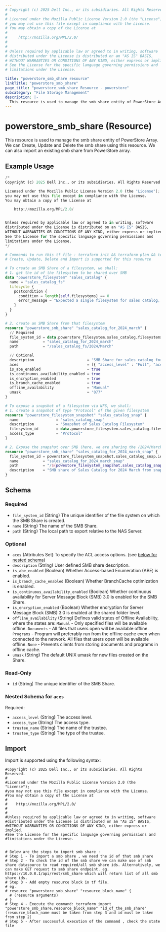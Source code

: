 ```yaml
---
# Copyright (c) 2025 Dell Inc., or its subsidiaries. All Rights Reserved.
# 
# Licensed under the Mozilla Public License Version 2.0 (the "License");
# you may not use this file except in compliance with the License.
# You may obtain a copy of the License at
# 
#     http://mozilla.org/MPL/2.0/
# 
# 
# Unless required by applicable law or agreed to in writing, software
# distributed under the License is distributed on an "AS IS" BASIS,
# WITHOUT WARRANTIES OR CONDITIONS OF ANY KIND, either express or implied.
# See the License for the specific language governing permissions and
# limitations under the License.

title: "powerstore_smb_share resource"
linkTitle: "powerstore_smb_share"
page_title: "powerstore_smb_share Resource - powerstore"
subcategory: "File Storage Management"
description: |-
  This resource is used to manage the smb share entity of PowerStore Array. We can Create, Update and Delete the smb share using this resource. We can also import an existing smb share from PowerStore array.
---
```


# powerstore_smb_share (Resource)

This resource is used to manage the smb share entity of PowerStore Array. We can Create, Update and Delete the smb share using this resource. We can also import an existing smb share from PowerStore array.

## Example Usage

```terraform
/*
Copyright (c) 2025 Dell Inc., or its subsidiaries. All Rights Reserved.

Licensed under the Mozilla Public License Version 2.0 (the "License");
you may not use this file except in compliance with the License.
You may obtain a copy of the License at

    http://mozilla.org/MPL/2.0/


Unless required by applicable law or agreed to in writing, software
distributed under the License is distributed on an "AS IS" BASIS,
WITHOUT WARRANTIES OR CONDITIONS OF ANY KIND, either express or implied.
See the License for the specific language governing permissions and
limitations under the License.
*/

# Commands to run this tf file : terraform init && terraform plan && terraform apply
# Create, Update, Delete and Import is supported for this resource

# To create an SMB Share of a filesystem, we shall:
# 1. get the id of the filesystem to be shared over SMB
data "powerstore_filesystem" "sales_catalog" {
  name = "sales_catalog_fs"
  lifecycle {
    postcondition {
      condition = length(self.filesystems) == 0
      error_message = "Expected a single filesystem for sales catalog, but got ${length(self.filesystems)}"
    }
  }
}

# 2. create an SMB Share from that filesystem
resource "powerstore_smb_share" "sales_catalog_for_2024_march" {
  // Required
  file_system_id = data.powerstore_filesystem.sales_catalog.filesystems[0].id
  name           = "sales_catalog_for_2024_march"
  path           = "/sales_catalog_fs/2024/March"

  // Optional
  description                        = "SMB Share for sales catalog for 2024 March"
  aces                               = [{ "access_level" : "Full", "access_type" : "Allow", "trustee_name" : "Everyone", "trustee_type" : "WellKnown" }]
  is_abe_enabled                     = true
  is_continuous_availability_enabled = true
  is_encryption_enabled              = true
  is_branch_cache_enabled            = true
  offline_availability               = "Manual"
  umask                              = "077"
}

# To expose a snapshot of a filesystem via NFS, we shall:
# 1. create a snapshot of type "Protocol" of the given filesystem
resource "powerstore_filesystem_snapshot" "sales_catalog_snap" {
  name                 = "sales_catalog_snap"
  description          = "Snapshot of Sales Catalog Filesystem"
  filesystem_id        = data.powerstore_filesystem.sales_catalog.filesystems[0].id
  access_type          = "Protocol"
}

# 2. Expose the snapshot over SMB (here, we are sharing the /2024/March directory from the snapshot)
resource "powerstore_smb_share" "sales_catalog_for_2024_march_snap" {
  file_system_id = powerstore_filesystem_snapshot.sales_catalog_snap.id
  name           = "sales_catalog_for_2024_march_snap"
  path           = "/${powestore_filesystem_snapshot.sales_catalog_snap.name}/2024/March"
  description    = "SMB share of Sales Catalog for 2024 March from snapshot"
}
```

<!-- schema generated by tfplugindocs -->
## Schema

### Required

- `file_system_id` (String) The unique identifier of the file system on which the SMB Share is created.
- `name` (String) The name of the SMB Share.
- `path` (String) The local path to export relative to the NAS Server.

### Optional

- `aces` (Attributes Set) To specify the ACL access options. (see [below for nested schema](#nestedatt--aces))
- `description` (String) User defined SMB share description.
- `is_abe_enabled` (Boolean) Whether Access-based Enumeration (ABE) is enabled.
- `is_branch_cache_enabled` (Boolean) Whether BranchCache optimization is enabled.
- `is_continuous_availability_enabled` (Boolean) Whether continuous availability for Server Message Block (SMB) 3.0 is enabled for the SMB Share.
- `is_encryption_enabled` (Boolean) Whether encryption for Server Message Block (SMB) 3.0 is enabled at the shared folder level.
- `offline_availability` (String) Defines valid states of Offline Availability, where the states are: `Manual` - Only specified files will be available offline. `Documents` - All files that users open will be available offline. `Programs` - Program will preferably run from the offline cache even when connected to the network. All files that users open will be available offline. `None` - Prevents clients from storing documents and programs in offline cache.
- `umask` (String) The default UNIX umask for new files created on the Share.

### Read-Only

- `id` (String) The unique identifier of the SMB Share.

<a id="nestedatt--aces"></a>
### Nested Schema for `aces`

Required:

- `access_level` (String) The access level.
- `access_type` (String) The access type.
- `trustee_name` (String) The name of the trustee.
- `trustee_type` (String) The type of the trustee.

## Import

Import is supported using the following syntax:

```shell
#Copyright (c) 2025 Dell Inc., or its subsidiaries. All Rights Reserved.
#
#Licensed under the Mozilla Public License Version 2.0 (the "License");
#you may not use this file except in compliance with the License.
#You may obtain a copy of the License at
#
#    http://mozilla.org/MPL/2.0/
#
#
#Unless required by applicable law or agreed to in writing, software
#distributed under the License is distributed on an "AS IS" BASIS,
#WITHOUT WARRANTIES OR CONDITIONS OF ANY KIND, either express or implied.
#See the License for the specific language governing permissions and
#limitations under the License.


# Below are the steps to import smb share :
# Step 1 - To import a smb share , we need the id of that smb share 
# Step 2 - To check the id of the smb share we can make use of smb share datasource to read required/all smb share ids. Alternatively, we can make GET request to smb share endpoint. eg. https://10.0.0.1/api/rest/smb_share which will return list of all smb share ids.
# Step 3 - Add empty resource block in tf file. 
# eg. 
# resource "powerstore_smb_share" "resource_block_name" {
  # (resource arguments)
# }
# Step 4 - Execute the command: terraform import "powerstore_smb_share.resource_block_name" "id_of_the_smb_share" (resource_block_name must be taken from step 3 and id must be taken from step 2)
# Step 5 - After successful execution of the command , check the state file
```
